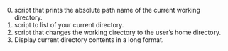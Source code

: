 0. script that prints the absolute path name of the current working directory.
1. script to list of your current directory.
2. script that changes the working directory to the user’s home directory.
3. Display current directory contents in a long format.
